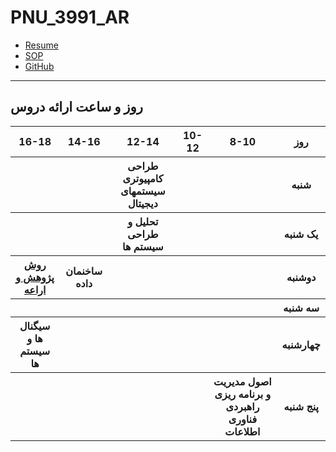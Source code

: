 # PNU_3991_AR
- [Resume](https://mona99a.github.io/resume/)
- [SOP](https://mona99a.github.io/SOP/)
- [GitHub](https://github.com/mona99a)
------------------
## روز و ساعت ارائه دروس

<table style="width:100%">
<tr>
<th >16-18</th>
<th >14-16</th>
<th >12-14</th>
<th>10-12</th>
<th>8-10</th>
<th>روز</th>
</tr>
<tr>
<th ></th>
<th ></th>
  <th >طراحی کامپیوتری سیستمهای دیجیتال</a></th>
<th></th>
<th></th>
<th>شنبه</th>
</tr>
<tr>
<th ></th>
<th ></th>
<th>تحلیل و طراحی سیستم ها</a></th>
<th></th>
<th ></th>
<th>یک شنبه</th>
</tr>
<tr>
<th ><a  href="https://github.com/AliRazavi-edu/PNU_3991/tree/master/_BSc/Research-and-Presentation-Methods/_1115133_01">روش پژوهش و اراعه</a></th>
  <th >ساخنمان داده</a></th>
<th></th>
<th></th>
<th ></th>
<th>دوشنبه</th>
</tr>
<tr>
<th ></th>
<th ></th>
<th></th>
<th></th>
<th ></th>
<th>سه شنبه</th>
</tr>
<tr>
<th >سیگنال ها و سیستم ها</a></th>
<th ></th>
<th></th>
<th></th>
<th ></th>
<th>چهارشنبه</th>
</tr>
<tr>
<th ></th>
<th ></th>
<th ></th>
<th></th>
<th>اصول مدیریت و برنامه ریزی راهبردی فناوری اطلاعات
<th>پنج شنبه</th>
</tr>
</table>
